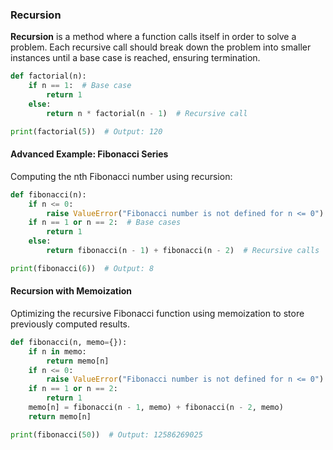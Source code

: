 ### Recursion

**Recursion** is a method where a function calls itself in order to solve a problem. Each recursive call should break down the problem into smaller instances until a base case is reached, ensuring termination.

```python
def factorial(n):
    if n == 1:  # Base case
        return 1
    else:
        return n * factorial(n - 1)  # Recursive call

print(factorial(5))  # Output: 120
```

#### Advanced Example: Fibonacci Series

Computing the nth Fibonacci number using recursion:

```python
def fibonacci(n):
    if n <= 0:
        raise ValueError("Fibonacci number is not defined for n <= 0")
    if n == 1 or n == 2:  # Base cases
        return 1
    else:
        return fibonacci(n - 1) + fibonacci(n - 2)  # Recursive calls

print(fibonacci(6))  # Output: 8
```

#### Recursion with Memoization

Optimizing the recursive Fibonacci function using memoization to store previously computed results.

```python
def fibonacci(n, memo={}):
    if n in memo:
        return memo[n]
    if n <= 0:
        raise ValueError("Fibonacci number is not defined for n <= 0")
    if n == 1 or n == 2:
        return 1
    memo[n] = fibonacci(n - 1, memo) + fibonacci(n - 2, memo)
    return memo[n]

print(fibonacci(50))  # Output: 12586269025
```
